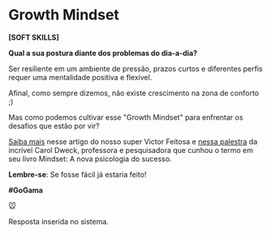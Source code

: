 # Growth Mindset

**[SOFT SKILLS]**



**Qual a sua postura diante dos problemas do dia-a-dia?**

Ser resiliente em um ambiente de pressão, prazos curtos e diferentes perfis requer uma mentalidade positiva e flexível.

Afinal, como sempre dizemos,  não existe crescimento na zona de conforto ;)

Mas como podemos cultivar esse "Growth Mindset" para enfrentar os desafios que estão por vir?

[Saiba mais](https://www.linkedin.com/pulse/ostra-feliz-não-faz-pérola-victor-feitosa/) nesse artigo do nosso super Victor Feitosa e [nessa palestra](https://www.youtube.com/watch?v=1hPuRBhYoo8) da incrível Carol Dweck, professora e pesquisadora que cunhou o termo em seu livro Mindset: A nova psicologia do sucesso.



**Lembre-se**: Se fosse fácil já estaria feito!  

**#GoGama**



:mouse:

Resposta inserida no sistema.

